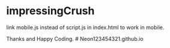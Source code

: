 # impressingCrush
link mobile.js instead of script.js in index.html to work in mobile.

Thanks and Happy Coding.
#   N e o n 1 2 3 4 5 4 3 2 1 . g i t h u b . i o  
 